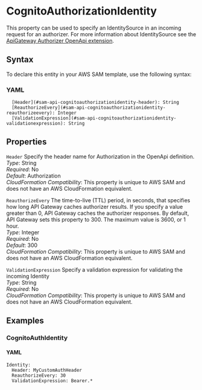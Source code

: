# CognitoAuthorizationIdentity<a name="sam-property-api-cognitoauthorizationidentity"></a>

This property can be used to specify an IdentitySource in an incoming request for an authorizer\. For more information about IdentitySource see the [ApiGateway Authorizer OpenApi extension](https://docs.aws.amazon.com/apigateway/latest/developerguide/api-gateway-swagger-extensions-authorizer.html)\.

## Syntax<a name="sam-property-api-cognitoauthorizationidentity-syntax"></a>

To declare this entity in your AWS SAM template, use the following syntax:

### YAML<a name="sam-property-api-cognitoauthorizationidentity-syntax.yaml"></a>

```
  [Header](#sam-api-cognitoauthorizationidentity-header): String
  [ReauthorizeEvery](#sam-api-cognitoauthorizationidentity-reauthorizeevery): Integer
  [ValidationExpression](#sam-api-cognitoauthorizationidentity-validationexpression): String
```

## Properties<a name="sam-property-api-cognitoauthorizationidentity-properties"></a>

 `Header`   <a name="sam-api-cognitoauthorizationidentity-header"></a>
Specify the header name for Authorization in the OpenApi definition\.  
*Type*: String  
*Required*: No  
*Default*: Authorization  
*CloudFormation Compatibility*: This property is unique to AWS SAM and does not have an AWS CloudFormation equivalent\.

 `ReauthorizeEvery`   <a name="sam-api-cognitoauthorizationidentity-reauthorizeevery"></a>
The time\-to\-live \(TTL\) period, in seconds, that specifies how long API Gateway caches authorizer results\. If you specify a value greater than 0, API Gateway caches the authorizer responses\. By default, API Gateway sets this property to 300\. The maximum value is 3600, or 1 hour\.  
*Type*: Integer  
*Required*: No  
*Default*: 300  
*CloudFormation Compatibility*: This property is unique to AWS SAM and does not have an AWS CloudFormation equivalent\.

 `ValidationExpression`   <a name="sam-api-cognitoauthorizationidentity-validationexpression"></a>
Specify a validation expression for validating the incoming Identity  
*Type*: String  
*Required*: No  
*CloudFormation Compatibility*: This property is unique to AWS SAM and does not have an AWS CloudFormation equivalent\.

## Examples<a name="sam-property-api-cognitoauthorizationidentity--examples"></a>

### CognitoAuthIdentity<a name="sam-property-api-cognitoauthorizationidentity--examples--cognitoauthidentity"></a>

#### YAML<a name="sam-property-api-cognitoauthorizationidentity--examples--cognitoauthidentity--yaml"></a>

```
Identity:
  Header: MyCustomAuthHeader
  ReauthorizeEvery: 30
  ValidationExpression: Bearer.*
```